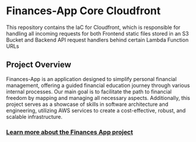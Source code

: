 # Finances-App Core Cloudfront

This repository contains the IaC for Cloudfront, which is responsible for handling all incoming requests for both Frontend static files stored in an S3 Bucket and Backend API request handlers behind certain Lambda Function URLs

## Project Overview

Finances-App is an application designed to simplify personal financial management, offering a guided financial education journey through various internal processes. Our main goal is to facilitate the path to financial freedom by mapping and managing all necessary aspects. Additionally, this project serves as a showcase of skills in software architecture and engineering, utilizing AWS services to create a cost-effective, robust, and scalable infrastructure.

### [Learn more about the Finances App project](https://github.com/GustavoReisss/finances-app)
